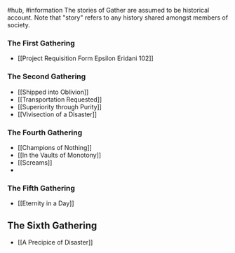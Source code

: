#hub, #information 
The stories of Gather are assumed to be historical account. Note that "story" refers to any history shared amongst members of society. 

### The First Gathering
- [[Project Requisition Form Epsilon Eridani 102]]

### The Second Gathering
- [[Shipped into Oblivion]]
- [[Transportation Requested]]
- [[Superiority through Purity]]
- [[Vivisection of a Disaster]]

### The Fourth Gathering 
- [[Champions of Nothing]]
- [[In the Vaults of Monotony]]
- [[Screams]]
- 

### The Fifth Gathering
- [[Eternity in a Day]]

## The Sixth Gathering
- [[A Precipice of Disaster]]